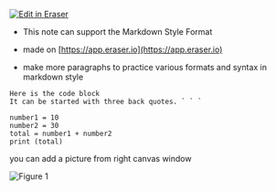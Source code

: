 [![Edit in Eraser](https://firebasestorage.googleapis.com/v0/b/second-petal-295822.appspot.com/o/images%2Fgithub%2FOpen%20in%20Eraser.svg?alt=media&token=968381c8-a7e7-472a-8ed6-4a6626da5501)](https://app.eraser.io/workspace/2ERHJEpqtO0oxbfaq4TW)
- This note can support the Markdown Style Format
- made on [﻿https://app.eraser.io](https://app.eraser.io) 


- make more paragraphs to practice various formats and syntax in markdown style 
```
Here is the code block
It can be started with three back quotes. ` ` `

number1 = 10
number2 = 30
total = number1 + number2
print (total)

```
you can add a picture from right canvas window

![Figure 1](https://eraser.imgix.net/workspaces/2ERHJEpqtO0oxbfaq4TW/5DVgMYGzIScitirqKQzGzODqxS52/---figure---TU60fsOWXIZbm4t_4Lfq2w.svg?ixlib=js-3.7.0 "Figure 1")




<!--- Eraser file: https://app.eraser.io/workspace/2ERHJEpqtO0oxbfaq4TW --->